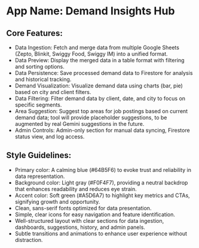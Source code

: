 # **App Name**: Demand Insights Hub

## Core Features:

- Data Ingestion: Fetch and merge data from multiple Google Sheets (Zepto, Blinkit, Swiggy Food, Swiggy IM) into a unified format.
- Data Preview: Display the merged data in a table format with filtering and sorting options.
- Data Persistence: Save processed demand data to Firestore for analysis and historical tracking.
- Demand Visualization: Visualize demand data using charts (bar, pie) based on city and client filters.
- Data Filtering: Filter demand data by client, date, and city to focus on specific segments.
- Area Suggestion: Suggest top areas for job postings based on current demand data; tool will provide placeholder suggestions, to be augmented by real Gemini suggestions in the future.
- Admin Controls: Admin-only section for manual data syncing, Firestore status view, and log access.

## Style Guidelines:

- Primary color: A calming blue (#64B5F6) to evoke trust and reliability in data representation.
- Background color: Light gray (#F0F4F7), providing a neutral backdrop that enhances readability and reduces eye strain.
- Accent color: Soft green (#A5D6A7) to highlight key metrics and CTAs, signifying growth and opportunity.
- Clean, sans-serif fonts optimized for data presentation.
- Simple, clear icons for easy navigation and feature identification.
- Well-structured layout with clear sections for data ingestion, dashboards, suggestions, history, and admin panels.
- Subtle transitions and animations to enhance user experience without distraction.
